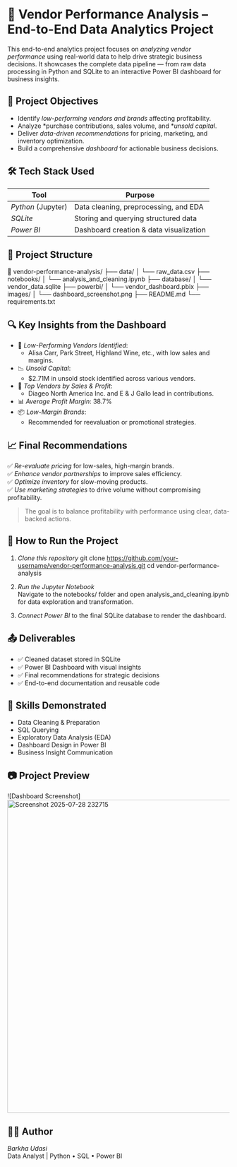 # 🧾 Vendor Performance Analysis – End-to-End Data Analytics Project

This end-to-end analytics project focuses on *analyzing vendor performance* using real-world data to help drive strategic business decisions. It showcases the complete data pipeline — from raw data processing in Python and SQLite to an interactive Power BI dashboard for business insights.

## 🚀 Project Objectives

- Identify *low-performing vendors and brands* affecting profitability.
- Analyze *purchase contributions, sales volume, and **unsold capital*.
- Deliver *data-driven recommendations* for pricing, marketing, and inventory optimization.
- Build a comprehensive *dashboard* for actionable business decisions.

## 🛠 Tech Stack Used

| Tool               | Purpose                                  |
|--------------------|-------------------------------------------|
| *Python* (Jupyter) | Data cleaning, preprocessing, and EDA   |
| *SQLite*         | Storing and querying structured data     |
| *Power BI*       | Dashboard creation & data visualization  |

## 📂 Project Structure
📁 vendor-performance-analysis/
├── data/
│   └── raw_data.csv
├── notebooks/
│   └── analysis_and_cleaning.ipynb
├── database/
│   └── vendor_data.sqlite
├── powerbi/
│   └── vendor_dashboard.pbix
├── images/
│   └── dashboard_screenshot.png
├── README.md
└── requirements.txt

## 🔍 Key Insights from the Dashboard

- 🔴 *Low-Performing Vendors Identified*:
  - Alisa Carr, Park Street, Highland Wine, etc., with low sales and margins.
- 📉 *Unsold Capital*:
  - $2.71M in unsold stock identified across various vendors.
- 💸 *Top Vendors by Sales & Profit*:
  - Diageo North America Inc. and E & J Gallo lead in contributions.
- 📊 *Average Profit Margin*: 38.7%
- 📦 *Low-Margin Brands*:
  - Recommended for reevaluation or promotional strategies.

## 📈 Final Recommendations

✅ *Re-evaluate pricing* for low-sales, high-margin brands.  
✅ *Enhance vendor partnerships* to improve sales efficiency.  
✅ *Optimize inventory* for slow-moving products.  
✅ *Use marketing strategies* to drive volume without compromising profitability.

> The goal is to balance profitability with performance using clear, data-backed actions.

## 📌 How to Run the Project

1. *Clone this repository*
git clone https://github.com/your-username/vendor-performance-analysis.git
cd vendor-performance-analysis

3. *Run the Jupyter Notebook*  
Navigate to the notebooks/ folder and open analysis_and_cleaning.ipynb for data exploration and transformation.

4. *Connect Power BI* to the final SQLite database to render the dashboard.

## 📤 Deliverables

- ✅ Cleaned dataset stored in SQLite  
- ✅ Power BI Dashboard with visual insights  
- ✅ Final recommendations for strategic decisions  
- ✅ End-to-end documentation and reusable code  

## 🧠 Skills Demonstrated

- Data Cleaning & Preparation  
- SQL Querying  
- Exploratory Data Analysis (EDA)  
- Dashboard Design in Power BI  
- Business Insight Communication

## 📷 Project Preview

![Dashboard Screenshot] <img width="1438" height="709" alt="Screenshot 2025-07-28 232715" src="https://github.com/user-attachments/assets/11932606-06e1-4bd6-9ffb-dc03a903840c" />


## 🙋‍♀ Author

*Barkha Udasi*  
Data Analyst | Python • SQL • Power BI  


